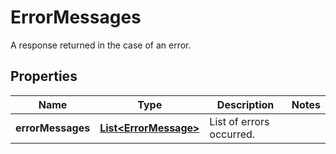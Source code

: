 

# ErrorMessages

A response returned in the case of an error.

## Properties

| Name | Type | Description | Notes |
|------------ | ------------- | ------------- | -------------|
|**errorMessages** | [**List&lt;ErrorMessage&gt;**](ErrorMessage.md) | List of errors occurred. |  |



